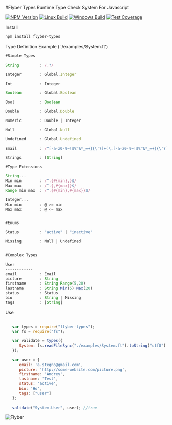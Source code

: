 #Flyber Types
Runtime Type Check System For Javascript

  [![NPM Version][npm-image]][npm-url]
  [![Linux Build][travis-image]][travis-url]
  [![Windows Build][appveyor-image]][appveyor-url]
  [![Test Coverage][coveralls-image]][coveralls-url]

Install
```bash
npm install flyber-types
```

Type Definition Example ('./examples/System.ft')
```javascript
#Simple Types

String         : /.?/

Integer        : Global.Integer

Int            : Integer

Boolean        : Global.Boolean

Bool           : Boolean

Double         : Global.Double

Numeric        : Double | Integer

Null           : Global.Null

Undefined      : Global.Undefined

Email          : /^[-a-z0-9~!$%^&*_=+}{\'?]+(\.[-a-z0-9~!$%^&*_=+}{\'?]+)*@([a-z0-9_][-a-z0-9_]*(\.[-a-z0-9_]+)*\.(aero|arpa|biz|com|coop|edu|gov|info|int|mil|museum|name|net|org|pro|travel|mobi|[a-z][a-z])|([0-9]{1,3}\.[0-9]{1,3}\.[0-9]{1,3}\.[0-9]{1,3}))(:[0-9]{1,5})?$/i

Strings        : [String]

#Type Extensions

String...
Min min        : /^.{#{min},}$/
Max max        : /^.{,#{max}}$/
Range min max  : /^.{#{min},#{max}}$/

Integer...
Min min        : @ >= min
Max max        : @ <= max


#Enums

Status         : "active" | "inactive"

Missing        : Null | Undefined


#Complex Types

User
------------
email          : Email
picture        : String
firstname      : String Range(5,20)
lastname       : String Min(5) Max(20)
status         : Status
bio            : String | Missing
tags           : [String]
```

Use 
```javascript
   
   var types = require("flyber-types");
   var fs = require("fs");
   
   var validate = types({
      System: fs.readFileSync("./examples/System.ft").toString("utf8")
   });
   
   var user = {
      email: 'a.stegno@gmail.com',
      picture: 'http://some-website.com/picture.png',
      firstname: 'Andrey',
      lastname: 'Test',
      status: 'active',
      bio: 'Ho',
      tags: ["user"]
   };
   
   validate("System.User", user); //true
```

![Flyber](http://res.cloudinary.com/nixar-work/image/upload/v1473975258/13268115_880281065449309_626424912755329334_o.jpg)

[npm-image]: https://img.shields.io/npm/v/express.svg
[npm-url]: https://npmjs.org/package/flyber-types
[downloads-image]: https://img.shields.io/npm/dm/express.svg
[downloads-url]: https://npmjs.org/package/flyber-types
[travis-image]: https://img.shields.io/travis/expressjs/express/master.svg?label=linux
[travis-url]: https://travis-ci.org/expressjs/express
[appveyor-image]: https://img.shields.io/appveyor/ci/dougwilson/express/master.svg?label=windows
[appveyor-url]: https://ci.appveyor.com/project/dougwilson/express
[coveralls-image]: https://img.shields.io/coveralls/expressjs/express/master.svg
[coveralls-url]: https://coveralls.io/r/expressjs/express?branch=master
[gratipay-image-visionmedia]: https://img.shields.io/gratipay/visionmedia.svg
[gratipay-url-visionmedia]: https://gratipay.com/visionmedia/
[gratipay-image-dougwilson]: https://img.shields.io/gratipay/dougwilson.svg
[gratipay-url-dougwilson]: https://gratipay.com/dougwilson/